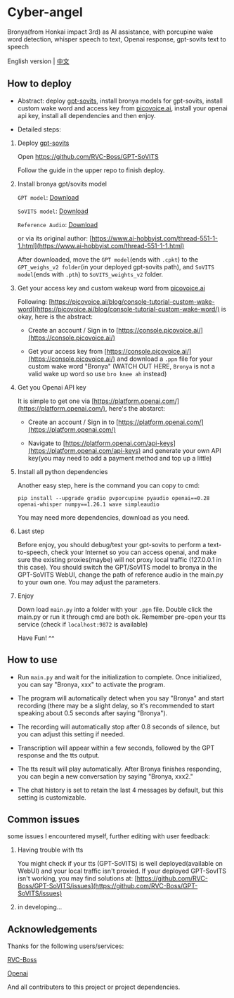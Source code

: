 # Cyber-angel

Bronya(from Honkai impact 3rd) as AI assistance, with porcupine wake word detection, whisper speech to text, Openai response, gpt-sovits text to speech

English version | [中文](https://github.com/Drigrow/cyber-angel/blob/main/README-CN.md)

## How to deploy
* Abstract: deploy [gpt-sovits](https://github.com/RVC-Boss/GPT-SoVITS), install bronya models for gpt-sovits, install custom wake word and access key from [picovoice.ai](https://console.picovoice.ai/), install your openai api key, install all dependencies and then enjoy.

* Detailed steps:
1. Deploy [gpt-sovits](https://github.com/RVC-Boss/GPT-SoVITS)

   Open https://github.com/RVC-Boss/GPT-SoVITS
   
   Follow the guide in the upper repo to finish deploy.
   
3. Install bronya gpt/sovits model
   
   `GPT model`: [Download](https://img.0071126.xyz/bronya-e10.ckpt)
   
   `SoVITS model`: [Download](https://img.0071126.xyz/bronya_e10_s320.pth)
   
   `Reference Audio`: [Download](https://img.0071126.xyz/%E5%97%AF...%E5%95%8A%EF%BC%81%E5%86%8D%E8%83%A1%E9%97%B9%E7%9A%84%E8%AF%9D%EF%BC%8C%E4%B8%8B%E6%AC%A1%E6%88%91%E5%B0%B1%E4%B8%8D%E7%BB%99%E4%BD%A0%E5%8D%87%E7%BA%A7%E7%B3%BB%E7%BB%9F%E4%BA%86%E5%93%A6%E3%80%82.wav)

   or via its original author: [https://www.ai-hobbyist.com/thread-551-1-1.html](https://www.ai-hobbyist.com/thread-551-1-1.html)

   After downloaded, move the `GPT model`(ends with `.cpkt`) to the `GPT_weighs_v2 folder`(in your deployed gpt-sovits path), and `SoVITS model`(ends with `.pth`) to `SoVITS_weights_v2` folder.
   
3. Get your access key and custom wakeup word from [picovoice.ai](https://console.picovoice.ai/)

   Following: [https://picovoice.ai/blog/console-tutorial-custom-wake-word](https://picovoice.ai/blog/console-tutorial-custom-wake-word/) is okay, here is the abstract:

   * Create an account / Sign in to [https://console.picovoice.ai/](https://console.picovoice.ai/)
   
   * Get your access key from [https://console.picovoice.ai/](https://console.picovoice.ai/) and download a `.ppn` file for your custom wake word "Bronya" (WATCH OUT HERE, `Bronya` is not a valid wake up word so use `bro knee ah` instead)
  
4. Get you Openai API key

   It is simple to get one via [https://platform.openai.com/](https://platform.openai.com/), here's the abstarct:

   * Create an account / Sign in to [https://platform.openai.com/](https://platform.openai.com/)

   * Navigate to [https://platform.openai.com/api-keys](https://platform.openai.com/api-keys) and generate your own API key(you may need to add a payment method and top up a little)

5. Install all python dependencies

   Another easy step, here is the command you can copy to cmd:

   `pip install --upgrade gradio pvporcupine pyaudio openai==0.28 openai-whisper numpy==1.26.1 wave simpleaudio`

   You may need more dependencies, download as you need.

6. Last step

   Before enjoy, you should debug/test your gpt-sovits to perform a text-to-speech, check your Internet so you can access openai, and make sure the existing proxies(maybe) will not proxy local traffic (127.0.0.1 in this case). You should switch the GPT/SoVITS model to bronya in the GPT-SoVITS WebUI, change the path of reference audio in  the main.py to your own one. You may adjust the parameters.

7. Enjoy

   Down load `main.py` into a folder with your `.ppn` file. Double click the main.py or run it through cmd are both ok. Remember pre-open your tts service (check if  `localhost:9872` is available)

   Have Fun! ^^

## How to use

* Run `main.py` and wait for the initialization to complete. Once initialized, you can say "Bronya, xxx" to activate the program. 

* The program will automatically detect when you say "Bronya" and start recording (there may be a slight delay, so it's recommended to start speaking about 0.5 seconds after saying "Bronya"). 

* The recording will automatically stop after 0.8 seconds of silence, but you can adjust this setting if needed.

* Transcription will appear within a few seconds, followed by the GPT response and the tts output. 

* The tts result will play automatically. After Bronya finishes responding, you can begin a new conversation by saying "Bronya, xxx2." 

* The chat history is set to retain the last 4 messages by default, but this setting is customizable.


## Common issues

some issues I encountered myself, further editing with user feedback:

1. Having trouble with tts

   You might check if your tts (GPT-SoVITS) is well deployed(available on WebUI) and your local traffic isn't proxied. If your deployed GPT-SovITS isn't working, you may find solutions at: [https://github.com/RVC-Boss/GPT-SoVITS/issues](https://github.com/RVC-Boss/GPT-SoVITS/issues)

2. in developing...

## Acknowledgements

Thanks for the following users/services:

[RVC-Boss](https://github.com/RVC-Boss)

[Openai](https://openai.com/)

And all contributers to this project or project dependencies.
